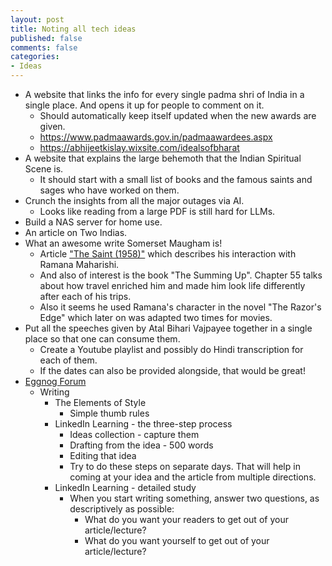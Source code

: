 ```yaml
---
layout: post
title: Noting all tech ideas
published: false
comments: false
categories: 
- Ideas
---
```


* A website that links the info for every single padma shri of India in a single place. And opens it up for people to comment on it.
  * Should automatically keep itself updated when the new awards are given.
  * https://www.padmaawards.gov.in/padmaawardees.aspx
  * https://abhijeetkislay.wixsite.com/idealsofbharat
* A website that explains the large behemoth that the Indian Spiritual Scene is.
  * It should start with a small list of books and the famous saints and sages who have worked on them.
* Crunch the insights from all the major outages via AI.
  * Looks like reading from a large PDF is still hard for LLMs.
* Build a NAS server for home use.
* An article on Two Indias.
* What an awesome write Somerset Maugham is!
  * Article ["The Saint (1958)"](https://mmccl.blogspot.com/2016/01/the-saint.html) which describes his interaction with Ramana Maharishi.
  * And also of interest is the book "The Summing Up". Chapter 55 talks about how travel enriched him and made him look life differently after each of his trips.
  * Also it seems he used Ramana's character in the novel "The Razor's Edge" which later on was adapted two times for movies.
* Put all the speeches given by Atal Bihari Vajpayee together in a single place so that one can consume them.
  * Create a Youtube playlist and possibly do Hindi transcription for each of them.
  * If the dates can also be provided alongside, that would be great!
* [Eggnog Forum](https://docs.google.com/document/d/1wkgTfwoFEhGPrYC7-GZYt5Z3r2_jvq4TVRox9RX9eKc)
  * Writing
    * The Elements of Style
        *  Simple thumb rules
    * LinkedIn Learning - the three-step process
        * Ideas collection - capture them
        * Drafting from the idea - 500 words
        * Editing that idea
        * Try to do these steps on separate days. That will help in coming at your idea and the article from multiple directions.
    * LinkedIn Learning - detailed study
        * When you start writing something, answer two questions, as descriptively as possible:
          * What do you want your readers to get out of your article/lecture?
          * What do you want yourself to get out of your article/lecture?

